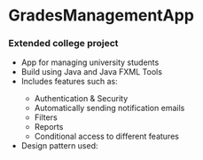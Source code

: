 # GradesManagementApp
<h3> Extended college project </h3>
<ul> 
  <li>App for managing university students</li> 
  <li>Build using Java and Java FXML Tools</li> 
  <li>Includes features such as:</li> 
  <ul> 
    <li>Authentication & Security</li> 
    <li>Automatically sending notification emails</li> 
    <li>Filters</li> 
    <li>Reports</li> 
    <li>Conditional access to different features</li> 
  </ul>
  <li>Design pattern used:</li> 
</ul>
